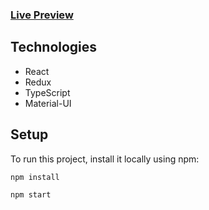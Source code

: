  ### [Live Preview](https://task-list-mf.netlify.app/)
	
## Technologies
* React
* Redux
* TypeScript
* Material-UI
	
## Setup
To run this project, install it locally using npm:

```
npm install
```
```
npm start
```
